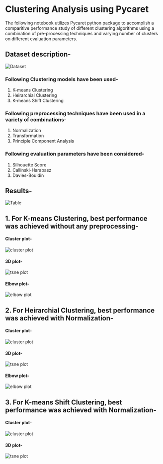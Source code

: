 # Clustering Analysis using Pycaret

The following notebook utilizes Pycaret python package to accomplish a comparitive performance study of different clustering algorithms using a combination of pre-processing techniques and varying number of clusters on different evaluation parameters.

## Dataset description-

![Dataset](./public/dataset.PNG)

### Following Clustering models have been used-

1. K-means Clustering
2. Heirarchial Clustering
3. K-means Shift Clustering

### Following preprocessing techniques have been used in a variety of combinations-

1. Normalization
2. Transformation
3. Principle Component Analysis

### Following evaluation parameters have been considered-

1. Silhouette Score
2. Callinski-Harabasz
3. Davies-Bouldin

## Results-

![Table](./public/table.PNG)

## 1. For K-means Clustering, best performance was achieved without any preprocessing-

#### Cluster plot-

![cluster plot](./public/kmeans_cluster.PNG)

#### 3D plot-

![tsne plot](./public/kmeans_tsne.PNG)

#### Elbow plot-

![elbow plot](./public/kmeans_elbow.PNG)

## 2. For Heirarchial Clustering, best performance was achieved with Normalization-

#### Cluster plot-

![cluster plot](./public/heir_cluster.PNG)

#### 3D plot-

![tsne plot](./public/heir_tsne.PNG)

#### Elbow plot-

![elbow plot](./public/heir_elbow.PNG)

## 3. For K-means Shift Clustering, best performance was achieved with Normalization-

#### Cluster plot-

![cluster plot](./public/shift_cluster.PNG)

#### 3D plot-

![tsne plot](./public/shift_tsne.PNG)
